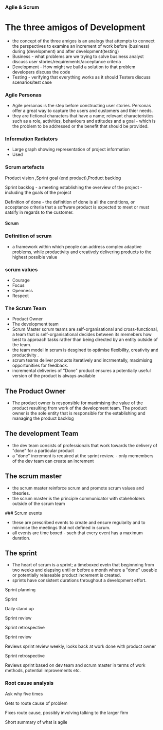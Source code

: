 ### Agile & Scrum 

# The three amigos of Development 
- the concept of the three amigos is an analogy that attempts to connect the perspectives to examine an increment of work before (business) during (development) and after development(testing)
- Business - what problems are we trying to solve 
            business analyst discuss user stories/requirements/acceptance criteria
- Development - How might we build a solution to that problem
            developers discuss the code 
- Testing - verifying that everything works as it should 
            Testers discuss scenarios/test case 


### Agile Personas 

- Agile personas is the step before constructing user stories. Personas offer a great way to capture the users and customers and thier needs.
- they are fictional characters that have a name; relevant characteristics such as a role, activities, behaviours and attitudes and a goal - which is the problem to be addressed or the benefit that should be provided. 

### Information Radiators 
-  Large graph showing representation of project information 
-  Used


### Scrum artefacts 

Product vision ,Sprint goal (end product),Product backlog 

Sprint backlog - a meeting establishing the overview of the project - including the goals of the project 

Definition of done - the definition of done is all the conditions, or acceptance criteria that a software product is expected to meet or must satsify in regards to the customer. 

#### Scrum 

### Definition of scrum 
- a framework within which people can address complex adaptive problems, while productivity and creatively delivering products to the highest possible value 

### scrum values 
- Courage
- Focus
- Openness 
- Respect 

### The Scrum Team
- Product Owner
- The development team
- Scrum Master
scrum teams are self-organisational and cross-functional, 
a team that is self-organisational decides between its memebers how best to approach tasks rather than being directed by an entity outside of the team.
- the team model in scrum is desgined to optimise flexibility, creativity and productivity .
- scrum teams deliver products iteratively and incrmentally, maximising opportunitiies for feedback. 
- incremental deliveries of "Done" product ensures a potentially useful version of the product is always available

## The Product Owner 
- The product owner is responsible for maximising the value of the product resulting from work of the development team. The product owner is the sole entity that is responsible for the establishing and managing the product backlog 

## The development Team
- the dev team consists of professionals that work towards the delivery of "done" for a particular product
- a "done" increment is required at the sprint review. - only memembers of the dev team can create an increment

## The scrum master 
- the scrum master reinforce scrum and promote scrum values and theories. 
- the scrum master is the principle communicator with stakeholders outside of the scrum team 

### Scrum events 
- these are prescribed events to create and ensure regularity and to minimise the meetings that not defined in scrum. 
- all events are time boxed - such that every event has a maximum duration.

## The sprint 
- The heart of scrum is a sprint; a timeboxed evetn that beginnning from two weeks and elapsing until or before a month where a "done" useable or potentially releseable product increment is created. 
- sprints have consistent durations throughout a development effort. 

Sprint planning 

Sprint 

Daily stand up 

Sprint review 

Sprint retrospective 

Sprint review  

Reviews sprint review weekly, looks back at work done with product owner 

Sprint retrospective 

Reviews sprint based on dev team and scrum master in terms of work methods, potential improvements etc.  

### Root cause analysis  

Ask why five times 

Gets to route cause of problem 

Fixes route cause, possibly involving talking to the larger firm 

Short summary of what is agile 